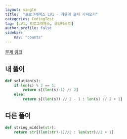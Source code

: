 ```yaml
---
layout: single
title:  "프로그래머스 LV1 - 가운데 글자 가져오기"
categories: CodingTest
tag: [LV1, 프로그래머스, 코딩테스트]
author_profile: false
sidebar: 
    nav: "counts"
---
```


[문제 링크](https://school.programmers.co.kr/learn/courses/30/lessons/12903)


## 내 풀이
```python
def solution(s):
    if len(s) % 2 == 1:
        return s[(len(s)-1) // 2]
    else:
        return s[(len(s)) // 2 - 1 : len(s) // 2 + 1]
```

## 다른 풀이
```python
def string_middle(str):
    return str[(len(str)-1)//2 : len(str)//2 + 1]
```

